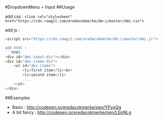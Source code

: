 #DropdownMenu + Input
##Usage

add css :
``` <link rel="stylesheet" href="https://cdn.rawgit.com/eredacokmerke/dm-i/master/dmi.css"> ```
    
add js :
```js 
<script src="https://cdn.rawgit.com/eredacokmerke/dm-i/master/dmi.js"></script> ```

add html :
```html
<div id="dmi-input-div"></div>
<div id="dmi-items-div">
    <ul id="dmi-items">
        <li>first item</li><br>
        <li>second item</li>
        ....
    </ul>
</div>
```

##Examples
- Basic : http://codepen.io/eredacokmerke/pen/YPyqQg
- A bit fancy : http://codepen.io/eredacokmerke/pen/LEpNLg
